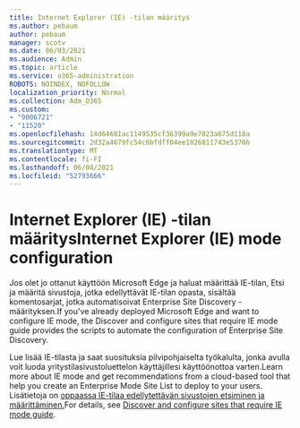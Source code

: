 ```yaml
---
title: Internet Explorer (IE) -tilan määritys
ms.author: pebaum
author: pebaum
manager: scotv
ms.date: 06/03/2021
ms.audience: Admin
ms.topic: article
ms.service: o365-administration
ROBOTS: NOINDEX, NOFOLLOW
localization_priority: Normal
ms.collection: Adm_O365
ms.custom:
- "9006721"
- "11520"
ms.openlocfilehash: 14d64601ac1149535cf36399a9e7023a675d118a
ms.sourcegitcommit: 2d32a4679fc54c6bfdff04ee1026811743e5370b
ms.translationtype: MT
ms.contentlocale: fi-FI
ms.lasthandoff: 06/04/2021
ms.locfileid: "52793666"
---
```

# <a name="internet-explorer-ie-mode-configuration"></a><span data-ttu-id="6fb41-102">Internet Explorer (IE) -tilan määritys</span><span class="sxs-lookup"><span data-stu-id="6fb41-102">Internet Explorer (IE) mode configuration</span></span>

<span data-ttu-id="6fb41-103">Jos olet jo ottanut käyttöön Microsoft Edge ja haluat määrittää IE-tilan, Etsi ja määritä sivustoja, jotka edellyttävät IE-tilan opasta, sisältää komentosarjat, jotka automatisoivat Enterprise Site Discovery -määrityksen.</span><span class="sxs-lookup"><span data-stu-id="6fb41-103">If you've already deployed ‎Microsoft Edge‎ and want to configure IE mode, the Discover and configure sites that require IE mode guide provides the scripts to automate the configuration of Enterprise Site Discovery.</span></span> 

<span data-ttu-id="6fb41-104">Lue lisää IE-tilasta ja saat suosituksia pilvipohjaiselta työkalulta, jonka avulla voit luoda yritystilasivustoluettelon käyttäjillesi käyttöönottoa varten.</span><span class="sxs-lookup"><span data-stu-id="6fb41-104">Learn more about IE mode and get recommendations from a cloud-based tool that help you create an Enterprise Mode Site List to deploy to your users.</span></span> <span data-ttu-id="6fb41-105">Lisätietoja on [oppaassa IE-tilaa edellytettävän sivustojen etsiminen ja määrittäminen.](https://admin.microsoft.com/AdminPortal/Home?#/modernonboarding/configureiemode)</span><span class="sxs-lookup"><span data-stu-id="6fb41-105">For details, see [Discover and configure sites that require IE mode guide](https://admin.microsoft.com/AdminPortal/Home?#/modernonboarding/configureiemode).</span></span>